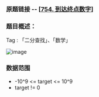 ### 原题链接 -- [[754. 到达终点数字](https://leetcode.cn/problems/reach-a-number/)]

### 题目概述：
Tag : 「二分查找」、「数学」

![image](https://user-images.githubusercontent.com/99656524/199866966-4f25acbd-4eb9-4c0b-9042-767aeea0c870.png)

### 数据范围
* -10^9 <= target <= 10^9
* target != 0
